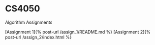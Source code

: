 # CS4050
Algorithm Assignments

[Assignment 1]{% post-url /assign_1/README.md %}
[Assignment 2]{% post-url /assign_2/index.html %}
